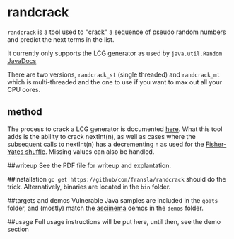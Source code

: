 # randcrack

`randcrack` is a tool used to "crack" a sequence of pseudo random numbers and predict the next terms in the list.

It currently only supports the LCG generator as used by `java.util.Random` [JavaDocs](https://docs.oracle.com/javase/9/docs/api/java/util/Random.html)

There are two versions, `randcrack_st` (single threaded) and `randcrack_mt` which is multi-threaded and the one to use if you want to max out all your CPU cores.

## method
The process to crack a LCG generator is documented [here](https://jazzy.id.au/2010/09/20/cracking_random_number_generators_part_1.html). What this tool adds is the ability to crack nextInt(n), as well as cases where the subsequent calls to nextInt(n) has a decrementing `n` as used for the [Fisher-Yates shuffle](https://en.wikipedia.org/wiki/Fisher%E2%80%93Yates_shuffle). Missing values can also be handled.

##writeup
See the PDF file for writeup and explantation.

##installation
`go get https://github/com/fransla/randcrack` should do the trick. Alternatively, binaries are located in the `bin` folder.

##targets and demos
Vulnerable Java samples are included in the `goats` folder, and (mostly) match the [asciinema](https://asciinema.org/) demos in the `demos` folder.

##usage
Full usage instructions will be put here, until then, see the demo section